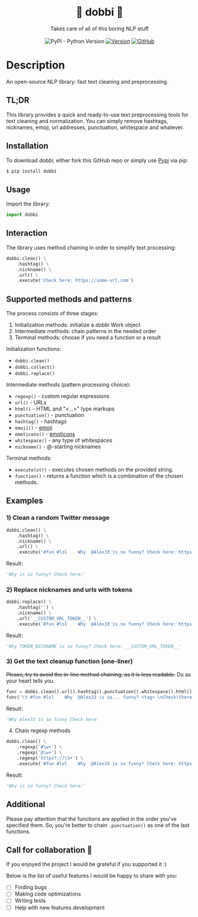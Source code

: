 <h1 align='center'>
 🌴 dobbi 🦕
</h1>
<p align='center'>
Takes care of all of this boring NLP stuff
 <br>
 <br>
 <img alt="PyPI - Python Version" src="https://img.shields.io/pypi/pyversions/dobbi">
 <a href='https://pypi.org/project/dobbi/'><img alt="Version" src="https://img.shields.io/pypi/v/dobbi?logo=pypi"></a>
 <a href='https://opensource.org/licenses/Apache-2.0'><img alt="GitHub" src="https://img.shields.io/github/license/iaramer/dobbi"></a><br> 
</p>

# Description

An open-source NLP library: fast text cleaning and preprocessing.

## TL;DR

This library provides a quick and ready-to-use text preprocessing tools for text cleaning and normalization.
You can simply remove hashtags, nicknames, emoji, url addresses, punctuation, whitespace and whatever.

## Installation

To download *dobbi*, either fork this GitHub repo or simply use [Pypi](https://pypi.org/project/dobbi/) via pip:

```sh
$ pip install dobbi
```

## Usage

Import the library:

```Python
import dobbi
```

## Interaction

The library uses method chaining in order to simplify text processing:

```Python
dobbi.clean() \
    .hashtag() \
    .nickname() \
    .url() \
    .execute('Check here: https://some-url.com')
```

## Supported methods and patterns

The process consists of three stages:
1. Initialization methods: initialize a *dobbi* Work object
2. Intermediate methods: chain patterns in the needed order
3. Terminal methods: choose if you need a function or a result

Initialization functions:
* `dobbi.clean()`
* `dobbi.collect()`
* `dobbi.replace()`

Intermediate methods (pattern processing choice):

* `regexp()` - custom regular expressions
* `url()` - URLs
* `html()` - HTML and "<...>" type markups
* `punctuation()` - punctuation
* `hashtag()` - hashtags
* `emoji()` - [emoji](https://en.wikipedia.org/wiki/Emoji)
* `emoticons()` - [emoticons](https://en.wikipedia.org/wiki/List_of_emoticons)
* `whitespace()` - any type of whitespaces
* `nickname()` - @-starting nicknames

Terminal methods:

* `execute(str)` - executes chosen methods on the provided string.
* `function()` - returns a function which is a combination of the chosen methods.

## Examples

### 1) Clean a random Twitter message

```Python
dobbi.clean() \
    .hashtag() \
    .nickname() \
    .url() \
    .execute('#fun #lol    Why  @Alex33 is so funny? Check here: https://some-url.com')
```

Result:

```Python
'Why is so funny? Check here:'
```

### 2) Replace nicknames and urls with tokens

```Python
dobbi.replace() \
    .hashtag('') \
    .nickname() \
    .url('__CUSTOM_URL_TOKEN__') \
    .execute('#fun #lol    Why  @Alex33 is so funny? Check here: https://some-url.com')
```

Result:

```Python
'Why TOKEN_NICKNAME is so funny? Check here: __CUSTOM_URL_TOKEN__'
```

### 3) Get the text cleanup function (one-liner)

~~Please, try to avoid the in-line method chaining, as it is less readable.~~ Do as your heart tells you.

```Python
func = dobbi.clean().url().hashtag().punctuation().whitespace().html().function()
func('\t #fun #lol    Why  @Alex33 is so... funny? <tag> \nCheck\there: https://some-url.com')
```

Result:

```Python
'Why Alex33 is so funny Check here'
```

4) Chain regexp methods

```Python
dobbi.clean() \
    .regexp('#\w+') \
    .regexp('@\w+') \
    .regexp('https?://\S+') \
    .execute('#fun #lol    Why  @Alex33 is so funny? Check here: https://some-url.com')
```

Result:

```Python
'Why is so funny? Check here:'
```

## Additional

Please pay attention that the functions are applied in the order you've specified them.
So, you're better to chain `.punctuation()` as one of the last functions.

## Call for collaboration 🤗

If you enjoyed the project I would be grateful if you supported it :)

Below is the list of useful features I would be happy to share with you:

- [ ] Finding bugs
- [ ] Making code optimizations
- [ ] Writing tests
- [ ] Help with new features development
